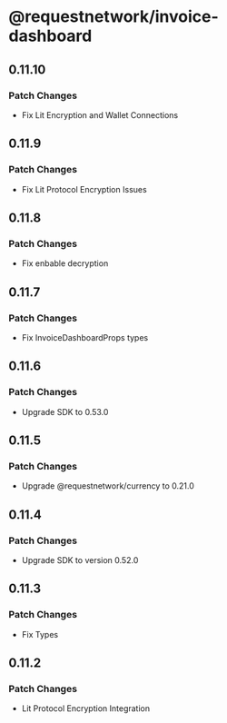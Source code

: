 # @requestnetwork/invoice-dashboard

## 0.11.10

### Patch Changes

- Fix Lit Encryption and Wallet Connections

## 0.11.9

### Patch Changes

- Fix Lit Protocol Encryption Issues

## 0.11.8

### Patch Changes

- Fix enbable decryption

## 0.11.7

### Patch Changes

- Fix InvoiceDashboardProps types

## 0.11.6

### Patch Changes

- Upgrade SDK to 0.53.0

## 0.11.5

### Patch Changes

- Upgrade @requestnetwork/currency to 0.21.0

## 0.11.4

### Patch Changes

- Upgrade SDK to version 0.52.0

## 0.11.3

### Patch Changes

- Fix Types

## 0.11.2

### Patch Changes

- Lit Protocol Encryption Integration
